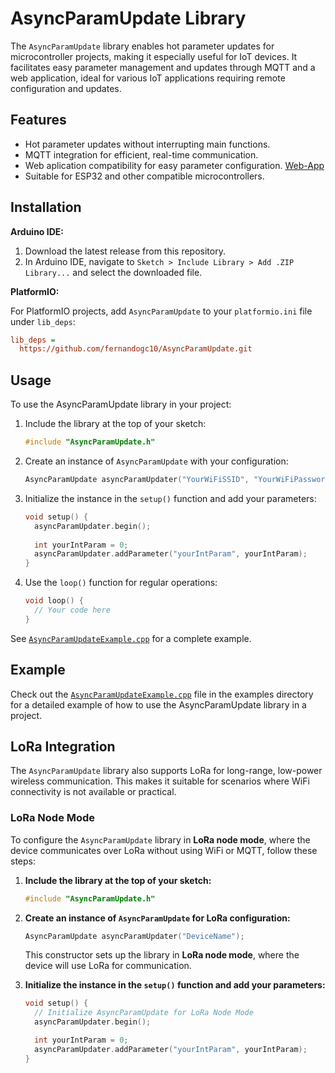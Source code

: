 # AsyncParamUpdate Library

The `AsyncParamUpdate` library enables hot parameter updates for microcontroller projects, making it especially useful for IoT devices. It facilitates easy parameter management and updates through MQTT and a web application, ideal for various IoT applications requiring remote configuration and updates.

## Features

- Hot parameter updates without interrupting main functions.
- MQTT integration for efficient, real-time communication.
- Web aplication compatibility for easy parameter configuration. [Web-App](https://github.com/fernandogc10/RemoteDevBoardConfiguratorWebApp)
- Suitable for ESP32 and other compatible microcontrollers.

## Installation

**Arduino IDE:**
1. Download the latest release from this repository.
2. In Arduino IDE, navigate to `Sketch > Include Library > Add .ZIP Library...` and select the downloaded file.

**PlatformIO:**

For PlatformIO projects, add `AsyncParamUpdate` to your `platformio.ini` file under `lib_deps`:

```ini
lib_deps =
  https://github.com/fernandogc10/AsyncParamUpdate.git
```
## Usage

To use the AsyncParamUpdate library in your project:

1. Include the library at the top of your sketch:

    ```cpp
    #include "AsyncParamUpdate.h"
    ```

2. Create an instance of `AsyncParamUpdate` with your configuration:

    ```cpp
    AsyncParamUpdate asyncParamUpdater("YourWiFiSSID", "YourWiFiPassword", "MQTTHost", MQTTPort, "MQTTUser", "MQTTPassword", "DeviceName", true);
    ```

3. Initialize the instance in the `setup()` function and add your parameters:

    ```cpp
    void setup() {
      asyncParamUpdater.begin();
      
      int yourIntParam = 0;
      asyncParamUpdater.addParameter("yourIntParam", yourIntParam);
    }
    ```

4. Use the `loop()` function for regular operations:

    ```cpp
    void loop() {
      // Your code here
    }
    ```

See [`AsyncParamUpdateExample.cpp`](https://github.com/fernandogc10/AsyncParamUpdate/blob/main/examples/AsyncParamUpdateExample.cpp) for a complete example.

## Example

Check out the [`AsyncParamUpdateExample.cpp`](https://github.com/fernandogc10/AsyncParamUpdate/blob/main/examples/AsyncParamUpdateExample.cpp) file in the examples directory for a detailed example of how to use the AsyncParamUpdate library in a project.

## LoRa Integration

The `AsyncParamUpdate` library also supports LoRa for long-range, low-power wireless communication. This makes it suitable for scenarios where WiFi connectivity is not available or practical.

### LoRa Node Mode

To configure the `AsyncParamUpdate` library in **LoRa node mode**, where the device communicates over LoRa without using WiFi or MQTT, follow these steps:

1. **Include the library at the top of your sketch:**

    ```cpp
    #include "AsyncParamUpdate.h"
    ```

2. **Create an instance of `AsyncParamUpdate` for LoRa configuration:**

    ```cpp
    AsyncParamUpdate asyncParamUpdater("DeviceName");
    ```

   This constructor sets up the library in **LoRa node mode**, where the device will use LoRa for communication.

3. **Initialize the instance in the `setup()` function and add your parameters:**

    ```cpp
    void setup() {
      // Initialize AsyncParamUpdate for LoRa Node Mode
      asyncParamUpdater.begin();

      int yourIntParam = 0;
      asyncParamUpdater.addParameter("yourIntParam", yourIntParam);
    }
    ```





